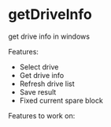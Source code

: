 # getDriveInfo
get drive info in windows 

Features:
- Select drive
- Get drive info
- Refresh drive list
- Save result
- Fixed current spare block

Features to work on:
